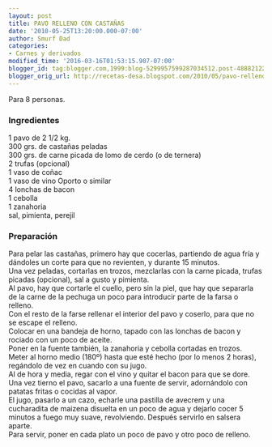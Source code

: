 ```yaml
---
layout: post
title: PAVO RELLENO CON CASTAÑAS
date: '2010-05-25T13:20:00.000-07:00'
author: Smurf Dad
categories:
- Carnes y derivados
modified_time: '2016-03-16T01:53:15.907-07:00'
blogger_id: tag:blogger.com,1999:blog-5299957599287034512.post-4888212297940752840
blogger_orig_url: http://recetas-desa.blogspot.com/2010/05/pavo-relleno-con-castanas.html
---
```


Para 8 personas.<br /><h3>Ingredientes</h3>1 pavo de 2 1/2 kg.<br />300 grs. de castañas peladas<br />300 grs.   de carne picada de lomo de cerdo (o de ternera)<br />2 trufas (opcional)<br />1 vaso de coñac<br />1 vaso de vino Oporto o similar<br />4 lonchas de bacon<br />1 cebolla<br />1 zanahoria<br />sal, pimienta, perejil<br /><h3>Preparación</h3>Para pelar las castañas, primero hay que cocerlas, partiendo de agua fría y dándoles un corte para que no revienten, y durante 15 minutos.<br />Una vez peladas, cortarlas en trozos, mezclarlas con la carne picada, trufas picadas (opcional), sal a gusto y pimienta.<br />Al pavo, hay que cortarle el cuello, pero sin la piel, que hay que separarla de la carne de la pechuga un poco para introducir parte de la farsa o relleno.<br />Con el resto de la farse rellenar el interior del pavo y coserlo, para que no se escape el relleno.<br />Colocar en una bandeja de horno, tapado con las lonchas de bacon y rociado con un poco de aceite.<br />Poner en la fuente también, la zanahoria y cebolla cortadas en trozos.<br />Meter al horno medio (180º) hasta que esté hecho (por lo menos 2 horas), regándolo de vez en cuando con su jugo.<br />Al de hora y media, regar con el vino y quitar el bacon para que se dore.<br />Una vez tierno el pavo, sacarlo a una fuente de servir, adornándolo con patatas fritas o cocidas al vapor.<br />El jugo, pasarlo a un cazo, echarle una pastilla de avecrem y una cucharadita de maizena disuelta en un poco de agua y dejarlo cocer 5 minutos a fuego muy suave, revolviendo. Después servirlo en salsera aparte.<br />Para servir, poner en cada plato un poco de pavo y otro poco de relleno.